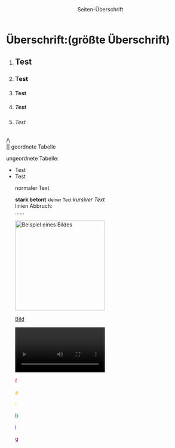 <html>
     <header>Seiten-Überschrift
     </header>
     <body>
     	<div>
     		<h1>Überschrift:(größte Überschrift)</h1>
     		<ol>
     			<li><h2>Test</h2></li>
     			<li><h3>Test</h3></li>
     			<li><h4>Test</h4></li>
     			<li><h5>Test</h5></li>
     			<li><h6>Test</h6></li>
     		</ol>
     		<p>/\<br>
     		   || geordnete Tabelle</p>
     		<p>ungeordnete Tabelle:
     			<ul>
     				<li>Test</li>
     				<li>Test</li>
            <p>normaler Text</p>
            <p><strong>stark betont</strong>
               <small>kleiner Text</small>
               <em>kursiver Text</em><br>
               linien Abbruch:<br>...... </p>
     		<img src="C:\Users\4iden\OneDrive\Bilder\bild_logo_noir-1.jpg" width="240" lenght="300" alt="Beispiel eines 
                Bildes" controls>
               <a href="https://www.bing.com/images/search?view=detailV2&ccid=PSsvXVTI&id=F625E20FAE7B90613AC1AC190C40E6A5DB849F63&thid=OIP.PSsvXVTIk51G5WGKE6UVlQHaDX&mediaurl=https%3A%2F%2Fbildimmobilier.ca%2Fapp%2Fuploads%2F2022%2F03%2Fbild_logo_noir-1.jpg&exph=334&expw=735&q=bild+wort+bild&simid=608041123480893769&form=IRPRST&ck=ED22DF7BEB082F64B9472E89792F78CA&selectedindex=11&itb=0&ajaxhist=0&ajaxserp=0&cdnurl=https%3A%2F%2Fth.bing.com%2Fth%2Fid%2FR.3d2b2f5d54c8939d46e5618a13a51595%3Frik%3DY5%252bE26XmQAwZrA%26pid%3DImgRaw%26r%3D0&pivotparams=insightsToken%3Dccid_XWkDwsjR*cp_8E536F8D60F48513A16FFB41C654537D*mid_0F8FD603FC1208C59F0A28C9B121A29912FE1E54*simid_608044464964455438*thid_OIP.XWkDwsjRXF8BI8jpGKbdGQHaFj&vt=0&sim=11&iss=VSI"> 
               <p>Bild</p></a>
     		<video width="240" lenght="300" controls autoplay>
     		<source src="C:\Users\4iden\Downloads\1 Minute of Blank Screen (HD 720p).mp4">
     		</video>	
     		<p style="color:red;">f</p><p style="color:orange;">a</p><p style="color:yellow;">r</p><p style="color:green;">b</p><p style="color:blue;">i</p><p style="color:purple;">g</p>
